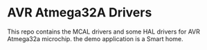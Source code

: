 # AVR Atmega32A Drivers
This repo contains the MCAL drivers 
and some HAL drivers for AVR Atmega32a microchip.
the demo application is a Smart home.
